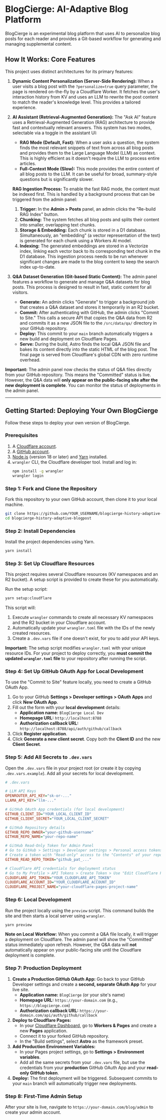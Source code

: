 # BlogCierge: AI-Adaptive Blog Platform

BlogCierge is an experimental blog platform that uses AI to personalize blog posts for each reader and provides a Git-based workflow for generating and managing supplemental content.

## How It Works: Core Features

This project uses distinct architectures for its primary features:

1.  **Dynamic Content Personalization (Server-Side Rendering):** When a user visits a blog post with the `?personalize=true` query parameter, the page is rendered on-the-fly by a Cloudflare Worker. It fetches the user's interaction history from KV and uses an LLM to rewrite the post content to match the reader's knowledge level. This provides a tailored experience.

2.  **AI Assistant (Retrieval-Augmented Generation):** The "Ask AI" feature uses a Retrieval-Augmented Generation (RAG) architecture to provide fast and contextually relevant answers. This system has two modes, selectable via a toggle in the assistant UI:
    *   **RAG Mode (Default, Fast):** When a user asks a question, the system finds the most relevant snippets of text from across all blog posts and provides them to the Large Language Model (LLM) as context. This is highly efficient as it doesn't require the LLM to process entire articles.
    *   **Full-Context Mode (Slow):** This mode provides the entire content of all blog posts to the LLM. It can be useful for broad, summary-style questions but is significantly slower.

    **RAG Ingestion Process:**
    To enable the fast RAG mode, the content must be indexed first. This is handled by a background process that can be triggered from the admin panel:
    1.  **Trigger:** In the **Admin > Posts** panel, an admin clicks the "Re-build RAG Index" button.
    2.  **Chunking:** The system fetches all blog posts and splits their content into smaller, overlapping text chunks.
    3.  **Storage & Embedding:** Each chunk is stored in a D1 database. Simultaneously, an "embedding" (a vector representation of the text) is generated for each chunk using a Workers AI model.
    4.  **Indexing:** The generated embeddings are stored in a Vectorize index, linking each vector back to its corresponding text chunk in the D1 database.
    This ingestion process needs to be run whenever significant changes are made to the blog content to keep the search index up-to-date.

3.  **Q&A Dataset Generation (Git-based Static Content):** The admin panel features a workflow to generate and manage Q&A datasets for blog posts. This process is designed to result in fast, static content for all visitors.
    *   **Generate:** An admin clicks "Generate" to trigger a background job that creates a Q&A dataset and stores it temporarily in an R2 bucket.
    *   **Commit:** After authenticating with GitHub, the admin clicks "Commit to Site." This calls a secure API that copies the Q&A data from R2 and commits it as a new JSON file to the `/src/data/qa/` directory in your GitHub repository.
    *   **Deploy:** This commit to your `main` branch automatically triggers a new build and deployment on Cloudflare Pages.
    *   **Serve:** During the build, Astro finds the local Q&A JSON file and bakes its content directly into the static HTML of the blog post. The final page is served from Cloudflare's global CDN with zero runtime overhead.

**Important:** The admin panel now checks the status of Q&A files directly from your GitHub repository. This means the "Committed" status is live. However, the Q&A data will **only appear on the public-facing site after the new deployment is complete**. You can monitor the status of deployments in the admin panel.

---

## Getting Started: Deploying Your Own BlogCierge

Follow these steps to deploy your own version of BlogCierge.

### Prerequisites

1.  A [Cloudflare account](https://dash.cloudflare.com/sign-up).
2.  A [GitHub account](https://github.com).
3.  [Node.js](https://nodejs.org/en/) (version 18 or later) and [Yarn](https://yarnpkg.com/getting-started/install) installed.
4.  `wrangler` CLI, the Cloudflare developer tool. Install and log in:
    ```bash
    npm install -g wrangler
    wrangler login
    ```

### Step 1: Fork and Clone the Repository

Fork this repository to your own GitHub account, then clone it to your local machine.

```bash
git clone https://github.com/YOUR_USERNAME/blogcierge-history-adaptive-blogpost.git
cd blogcierge-history-adaptive-blogpost
```

### Step 2: Install Dependencies

Install the project dependencies using Yarn.

```bash
yarn install
```

### Step 3: Set Up Cloudflare Resources

This project requires several Cloudflare resources (KV namespaces and an R2 bucket). A setup script is provided to create these for you automatically.

Run the setup script:

```bash
yarn setup:cloudflare
```

This script will:
1.  Execute `wrangler` commands to create all necessary KV namespaces and the R2 bucket in your Cloudflare account.
2.  Automatically update your `wrangler.toml` file with the IDs of the newly created resources.
3.  Create a `.dev.vars` file if one doesn't exist, for you to add your API keys.

**Important:** The setup script modifies `wrangler.toml` with your unique resource IDs. For your project to deploy correctly, you **must commit the updated `wrangler.toml` file** to your repository after running the script.

### Step 4: Set Up GitHub OAuth App for Local Development

To use the "Commit to Site" feature locally, you need to create a GitHub OAuth App.

1.  Go to your GitHub **Settings > Developer settings > OAuth Apps** and click **New OAuth App**.
2.  Fill out the form with your **local development** details:
    *   **Application name:** `BlogCierge Local Dev`
    *   **Homepage URL:** `http://localhost:8788`
    *   **Authorization callback URL:** `http://localhost:8788/api/auth/github/callback`
3.  Click **Register application**.
4.  Click **Generate a new client secret**. Copy both the **Client ID** and the new **Client Secret**.

### Step 5: Add All Secrets to `.dev.vars`

Open the `.dev.vars` file in your project root (or create it by copying `.dev.vars.example`). Add all your secrets for local development.

```ini
# .dev.vars

# LLM API Keys
OPENROUTER_API_KEY="sk-or-..."
LLAMA_API_KEY="llm-..."

# GitHub OAuth App credentials (for local development)
GITHUB_CLIENT_ID="YOUR_LOCAL_CLIENT_ID"
GITHUB_CLIENT_SECRET="YOUR_LOCAL_CLIENT_SECRET"

# GitHub Repository details
GITHUB_REPO_OWNER="your-github-username"
GITHUB_REPO_NAME="your-repo-name"

# GitHub Read-Only Token for Admin Panel
# Go to GitHub > Settings > Developer settings > Personal access tokens > Fine-grained tokens.
# Create a token with "Read-only" access to the "Contents" of your repository.
GITHUB_READ_REPO_TOKEN="github_pat_..."

# Cloudflare API credentials for deployment status
# Go to My Profile > API Tokens > Create Token > Use "Edit Cloudflare Pages" template.
CLOUDFLARE_API_TOKEN="YOUR_CLOUDFLARE_API_TOKEN"
CLOUDFLARE_ACCOUNT_ID="YOUR_CLOUDFLARE_ACCOUNT_ID"
CLOUDFLARE_PROJECT_NAME="your-cloudflare-pages-project-name"
```

### Step 6: Local Development

Run the project locally using the `preview` script. This command builds the site and then starts a local server using `wrangler`.

```bash
yarn preview
```

**Note on Local Workflow:** When you commit a Q&A file locally, it will trigger a deployment on Cloudflare. The admin panel will show the "Committed" status immediately upon refresh. However, the Q&A data will **not** automatically appear on your public-facing site until the Cloudflare deployment is complete.

### Step 7: Production Deployment

1.  **Create a Production GitHub OAuth App:** Go back to your GitHub Developer settings and create a **second, separate OAuth App** for your live site.
    *   **Application name:** `BlogCierge` (or your site's name)
    *   **Homepage URL:** `https://your-domain.com` (e.g., `https://blogcierge.com`)
    *   **Authorization callback URL:** `https://your-domain.com/api/auth/github/callback`
2.  **Deploy to Cloudflare Pages:**
    *   In your [Cloudflare Dashboard](https://dash.cloudflare.com), go to **Workers & Pages** and create a new **Pages** application.
    *   Connect it to your forked GitHub repository.
    *   In the "Build settings", select **Astro** as the framework preset.
3.  **Add Production Environment Variables:**
    *   In your Pages project settings, go to **Settings > Environment variables**.
    *   Add all the same secrets from your `.dev.vars` file, but use the credentials from your **production** GitHub OAuth App and your **read-only GitHub token**.
4.  **Deploy:** The first deployment will be triggered. Subsequent commits to your `main` branch will automatically trigger new deployments.

### Step 8: First-Time Admin Setup

After your site is live, navigate to `https://your-domain.com/blog/admin` to create your admin account.
